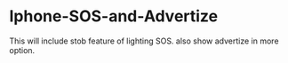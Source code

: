 Iphone-SOS-and-Advertize
========================

This will include stob feature of lighting SOS. also show advertize in more option.